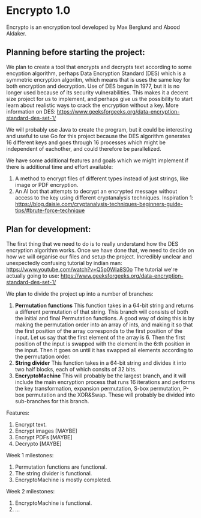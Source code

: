 # Encrypto 1.0
Encrypto is an encryption tool developed by Max Berglund and Abood Aldaker.



Planning before starting the project:
-------------------------------------
We plan to create a tool that encrypts and decrypts text according to some encyption algorithm, perhaps Data Encryption Standard (DES) which is a symmetric encryption algoritm, which means that is uses the same key for both encryption and decryption. Use of DES begun in 1977, but it is no longer used because of its security vulnerabilities. This makes it a decent size project for us to implement, and perhaps give us the possibility to start learn about realistic ways to crack the encryption without a key. More information on DES: https://www.geeksforgeeks.org/data-encryption-standard-des-set-1/ 

We will probably use Java to create the program, but it could be interesting and useful to use Go for this project because the DES algorithm generates 16 different keys and goes through 16 processes which might be independent of eachother, and could therefore be parallelized.

We have some additional features and goals which we might implement if there is additional time and effort available:
1. A method to encrypt files of different types instead of just strings, like image or PDF encryption.
2. An AI bot that attempts to decrypt an encrypted message without access to the key using different cryptanalysis techniques. Inspiration 1: https://blog.daisie.com/cryptanalysis-techniques-beginners-guide-tips/#brute-force-technique 



Plan for development:
---------------------
The first thing that we need to do is to really understand how the DES encryption algorithm works. Once we have done that, we need to decide on how we will organise our files and setup the project. Incredibly unclear and unexpectedly confusing tutorial by indian man: https://www.youtube.com/watch?v=Q5p0WIa8S0o The tutorial we're actually going to use: https://www.geeksforgeeks.org/data-encryption-standard-des-set-1/

We plan to divide the project up into a number of branches:

  1. **Permutation functions** This function takes in a 64-bit string and returns a different permutation of that string. This branch will consists of both the initial and final Permutation functions. A good way of doing this is by making the permutation order into an array of ints, and making it so that the first position of the array corresponds to the first position of the input. Let us say that the first element of the array is 6. Then the first position of the input is swapped with the element in the 6:th position in the input. Then it goes on until it has swapped all elements according to the permutation order.
  2. **String divider** This function takes in a 64-bit string and divides it into two half blocks, each of which consits of 32 bits.
  3. **EncryptoMachine** This will probably be the largest branch, and it will include the main encryption process that runs 16 iterations and performs the key transformation, expansion permutation, S-box permutation, P-box permutation and the XOR&Swap. These will probably be divided into sub-branches for this branch.

Features:
1. Encrypt text.
2. Encrypt images [MAYBE]
3. Encrypt PDFs [MAYBE]
4. Decrypto [MAYBE]

Week 1 milestones:
1. Permutation functions are functional.
2. The string divider is functional.
3. EncryptoMachine is mostly completed.

Week 2 milestones:
1. EncryptoMachine is functional.
2. ...
